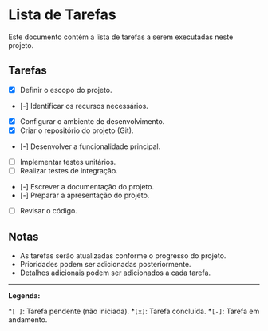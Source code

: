 # Lista de Tarefas

Este documento contém a lista de tarefas a serem executadas neste projeto.

## Tarefas

- [X] Definir o escopo do projeto.
- [-] Identificar os recursos necessários.
- [X] Configurar o ambiente de desenvolvimento.
- [X] Criar o repositório do projeto (Git).
- [-] Desenvolver a funcionalidade principal.
- [ ] Implementar testes unitários.
- [ ] Realizar testes de integração.
- [-] Escrever a documentação do projeto.
- [-] Preparar a apresentação do projeto.
- [ ] Revisar o código.



## Notas

* As tarefas serão atualizadas conforme o progresso do projeto.
* Prioridades podem ser adicionadas posteriormente.
* Detalhes adicionais podem ser adicionados a cada tarefa.

---

**Legenda:**

*`[ ]`: Tarefa pendente (não iniciada).
*`[x]`: Tarefa concluída.
*`[-]`: Tarefa em andamento.
